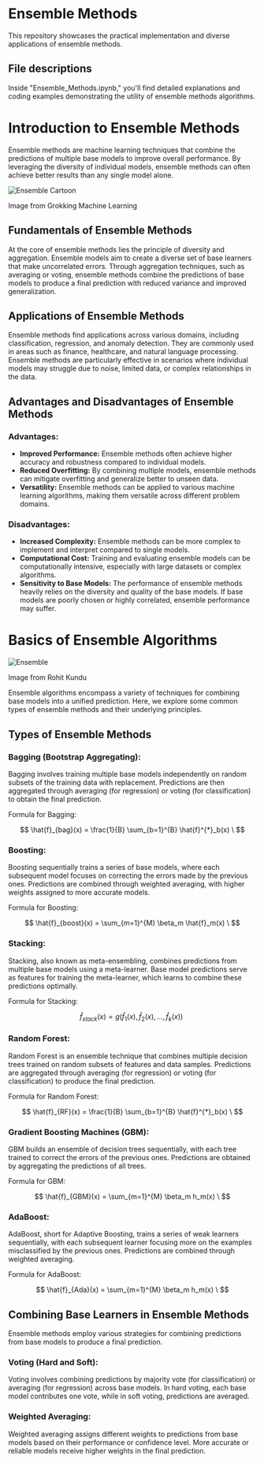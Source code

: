 # Ensemble Methods

This repository showcases the practical implementation and diverse applications of ensemble methods.

## File descriptions
Inside "Ensemble_Methods.ipynb," you'll find detailed explanations and coding examples demonstrating the utility of ensemble methods algorithms.

# Introduction to Ensemble Methods

Ensemble methods are machine learning techniques that combine the predictions of multiple base models to improve overall performance. By leveraging the diversity of individual models, ensemble methods can often achieve better results than any single model alone.

![Ensemble Cartoon](https://drek4537l1klr.cloudfront.net/serrano/v-15/Figures/image286.png)

Image from Grokking Machine Learning

## Fundamentals of Ensemble Methods

At the core of ensemble methods lies the principle of diversity and aggregation. Ensemble models aim to create a diverse set of base learners that make uncorrelated errors. Through aggregation techniques, such as averaging or voting, ensemble methods combine the predictions of base models to produce a final prediction with reduced variance and improved generalization.

## Applications of Ensemble Methods

Ensemble methods find applications across various domains, including classification, regression, and anomaly detection. They are commonly used in areas such as finance, healthcare, and natural language processing. Ensemble methods are particularly effective in scenarios where individual models may struggle due to noise, limited data, or complex relationships in the data.

## Advantages and Disadvantages of Ensemble Methods

### Advantages:

- **Improved Performance:** Ensemble methods often achieve higher accuracy and robustness compared to individual models.
- **Reduced Overfitting:** By combining multiple models, ensemble methods can mitigate overfitting and generalize better to unseen data.
- **Versatility:** Ensemble methods can be applied to various machine learning algorithms, making them versatile across different problem domains.

### Disadvantages:

- **Increased Complexity:** Ensemble methods can be more complex to implement and interpret compared to single models.
- **Computational Cost:** Training and evaluating ensemble models can be computationally intensive, especially with large datasets or complex algorithms.
- **Sensitivity to Base Models:** The performance of ensemble methods heavily relies on the diversity and quality of the base models. If base models are poorly chosen or highly correlated, ensemble performance may suffer.

# Basics of Ensemble Algorithms

![Ensemble](https://assets-global.website-files.com/5d7b77b063a9066d83e1209c/61f7bbd4e90cce440b88ea32_ensemble-learning.png)

Image from Rohit Kundu

Ensemble algorithms encompass a variety of techniques for combining base models into a unified prediction. Here, we explore some common types of ensemble methods and their underlying principles.

## Types of Ensemble Methods

### Bagging (Bootstrap Aggregating):

Bagging involves training multiple base models independently on random subsets of the training data with replacement. Predictions are then aggregated through averaging (for regression) or voting (for classification) to obtain the final prediction.

Formula for Bagging:

$$
\hat{f}_{bag}(x) = \frac{1}{B} \sum_{b=1}^{B} \hat{f}^{*}_b(x) \
$$

### Boosting:

Boosting sequentially trains a series of base models, where each subsequent model focuses on correcting the errors made by the previous ones. Predictions are combined through weighted averaging, with higher weights assigned to more accurate models.

Formula for Boosting:

$$
\hat{f}_{boost}(x) = \sum_{m=1}^{M} \beta_m \hat{f}_m(x) \
$$
### Stacking:

Stacking, also known as meta-ensembling, combines predictions from multiple base models using a meta-learner. Base model predictions serve as features for training the meta-learner, which learns to combine these predictions optimally.

Formula for Stacking:

$$
\hat{f}_{stack}(x) = g(\hat{f}_1(x), \hat{f}_2(x), ..., \hat{f}_k(x)) \
$$

### Random Forest:

Random Forest is an ensemble technique that combines multiple decision trees trained on random subsets of features and data samples. Predictions are aggregated through averaging (for regression) or voting (for classification) to produce the final prediction.

Formula for Random Forest:

$$
\hat{f}_{RF}(x) = \frac{1}{B} \sum_{b=1}^{B} \hat{f}^{*}_b(x) \
$$

### Gradient Boosting Machines (GBM):

GBM builds an ensemble of decision trees sequentially, with each tree trained to correct the errors of the previous ones. Predictions are obtained by aggregating the predictions of all trees.

Formula for GBM:

$$
\hat{f}_{GBM}(x) = \sum_{m=1}^{M} \beta_m h_m(x) \
$$

### AdaBoost:

AdaBoost, short for Adaptive Boosting, trains a series of weak learners sequentially, with each subsequent learner focusing more on the examples misclassified by the previous ones. Predictions are combined through weighted averaging.

Formula for AdaBoost:

$$
\hat{f}_{Ada}(x) = \sum_{m=1}^{M} \beta_m h_m(x) \
$$

## Combining Base Learners in Ensemble Methods

Ensemble methods employ various strategies for combining predictions from base models to produce a final prediction.

### Voting (Hard and Soft):

Voting involves combining predictions by majority vote (for classification) or averaging (for regression) across base models. In hard voting, each base model contributes one vote, while in soft voting, predictions are averaged.

### Weighted Averaging:

Weighted averaging assigns different weights to predictions from base models based on their performance or confidence level. More accurate or reliable models receive higher weights in the final prediction.

###
